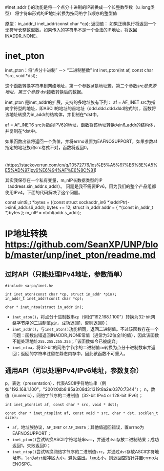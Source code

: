 #inet_addr
()的功能是将一个点分十进制的IP转换成一个长整数型数（u_long类型）
将字符串形式的IP地址转换为按网络字节顺序的整型值

原型：in_addr_t inet_addr(const char *cp);
返回值：
如果正确执行将返回一个无符号长整数型数。如果传入的字符串不是一个合法的IP地址，将返回INADDR_NONE。


#  inet_pton
inet_pton：将“点分十进制” －> “二进制整数”
int inet_pton(int af, const char *src, void *dst);

这个函数转换字符串到网络地址，第一个参数af是地址簇，第二个参数*src是来源地址，第三个参数* dst接收转换后的数据。


inet_pton 是inet_addr的扩展，支持的多地址族有下列：
af = AF_INET
src为指向字符型的地址，即ASCII的地址的首地址（ddd.ddd.ddd.ddd格式的），函数将该地址转换为in_addr的结构体，并复制在*dst中。

af = AF_INET6
src为指向IPV6的地址，函数将该地址转换为in6_addr的结构体，并复制在*dst中。

如果函数出错将返回一个负值，并将errno设置为EAFNOSUPPORT，如果参数af指定的地址族和src格式不对，函数将返回0。

#
(https://stackoverrun.com/cn/q/10572776/ios%E5%A5%97%E6%8E%A5%E5%AD%97ipv6%E6%94%AF%E6%8C%81)

其实我保存在一个私有变量，m_nIP长数据类型的IP（address.sin_addr.s_addr）。
问题是我不需要IPv6，因为我们的整个产品组都使用IPv4。下面的代码解决了这个问题。


const uint8_t *bytes = ((const struct sockaddr_in6 *)addrPtr)->sin6_addr.s6_addr; 
bytes += 12; 
struct in_addr addr = { *(const in_addr_t *)bytes }; 
m_nIP = ntohl(addr.s_addr); 


IP地址转换  https://github.com/SeanXP/UNP/blob/master/unp/inet_pton/readme.md
====

## 过时API（只能处理IPv4地址，参数简单）

    #include <arpa/inet.h>

    int inet_aton(const char *cp, struct in_addr *pin);
    in_addr_t inet_addr(const char *cp);

    char * inet_ntoa(struct in_addr in);

* `inet_aton()`，将点分十进制数串`cp`（例如"192.168.1.100"）转换为32-bit网络字节序的二进制值`pin`。成功返回1，否则返回0；
* `inet_addr()`，与`inet_aton()`功能相同，返回二进制值。不过该函数存在一个问题：函数出错返回INADDR_NONE常值（通常为32位全1的值），因此该函数不能处理地址`255.255.255.255`；「该函数如今已被废弃」
* `inet_ntoa`，将32-bit的网络字节序的二进制值`in`转换为点分十进制数串并返回；返回的字符串驻留在静态内存中，因此该函数不可重入。

## 通用API（可以处理IPv4/IPv6地址，参数复杂）

p，表达（presentation），代表ASCII字符地址串（例如"192.168.1.100"，"2001:0db8:85a3:08d3:1319:8a2e:0370:7344"）；
n，数值（numeric），网络字节序的二进制值（32-bit IPv4 or 128-bit IPv6）；

    int inet_pton(int af, const char * src, void * dst);

    const char * inet_ntop(int af, const void * src, char * dst, socklen_t size);

* `af`，地址族协议，`AF_INET` or `AF_INET6`；其他值返回错误，置errno为EAFNOSUPPORT；
* `inet_pton()`尝试转换ASCII字符地址串`src`，并通过`dst`存放二进制结果；成功返回1，失败返回0；
* `inet_ntop()`尝试转换网络字节序的二进制值`src`，并通过`dst`存放ASCII字符地址串，`len`为`dst`缓冲区大小，避免溢出。`len`太小，则返回空指针并置errno为ENOSPC。